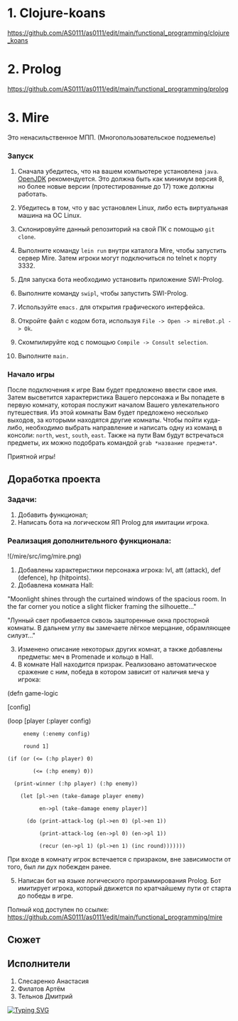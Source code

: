 # 1. Clojure-koans
https://github.com/AS0111/as0111/edit/main/functional_programming/clojure_koans

# 2. Prolog
https://github.com/AS0111/as0111/edit/main/functional_programming/prolog

# 3. Mire
Это ненасильственное МПП. (Многопользовательское подземелье)

### Запуск

1) Сначала убедитесь, что на вашем компьютере установлена `java`. [OpenJDK](https://adoptopenjdk.net ) рекомендуется. Это должна быть как минимум версия 8, но более новые версии (протестированные до 17) тоже должны работать.
2) Убедитесь в том, что у вас установлен Linux, либо есть виртуальная машина на ОС Linux.
3) Склонировуйте данный репозиторий на свой ПК с помощью `git clone`.
4) Выполните команду `lein run` внутри каталога Mire, чтобы запустить сервер Mire. Затем игроки могут подключиться по telnet к порту 3332.

5) Для запуска бота необходимо установить приложение SWI-Prolog.
6) Выполните команду `swipl`, чтобы запустить SWI-Prolog.
7) Используйте `emacs.` для открытия графического интерфейса.
8) Откройте файл с кодом бота, используя `File -> Open -> mireBot.pl -> Ok`.
9) Скомпилируйте код с помощью `Compile -> Consult selection`.
10) Выполните `main.`

### Начало игры

   После подключения к игре Вам будет предложено ввести свое имя. Затем высветится характеристика Вашего персонажа и Вы попадете в первую комнату, которая послужит началом Вашего увлекательного путешествия. Из этой комнаты Вам будет предложено несколько выходов, за которыми находятся другие комнаты. Чтобы пойти куда-либо, необходимо выбрать направление и написать одну из команд в консоли: `north`, `west`, `south`, `east`. Также на пути Вам будут встречаться предметы, их можно подобрать командой `grab *название предмета*`.

Приятной игры!

## Доработка проекта
### Задачи:

1) Добавить функционал;
2) Написать бота на логическом ЯП Prolog для имитации игрока.

### Реализация дополнительного функционала:


   !(/mire/src/img/mire.png)

1) Добавлены характеристики персонажа игрока: lvl, att (attack), def (defence), hp (hitpoints).
2) Добавлена комната Hall:

<p align="center">
   <p>"Moonlight shines through the curtained windows of the spacious room.
In the far corner you notice a slight flicker framing the silhouette..."</p>
   <p>"Лунный свет пробивается сквозь зашторенные окна просторной комнаты.
В дальнем углу вы замечаете лёгкое мерцание, обрамляющее силуэт..."</p>
</p>

3) Изменено описание некоторых других комнат, а также добавлены предметы: меч в Promenade и кольцо в Hall.
4) В комнате Hall находится призрак. Реализовано автоматическое сражение с ним, победа в котором зависит от наличия меча у игрока:
      
(defn game-logic 
  
  [config] 
  
  (loop [player (:player config)

         enemy (:enemy config) 
     
         round 1]
 
    (if (or (<= (:hp player) 0)
         
            (<= (:hp enemy) 0))
    
      (print-winner (:hp player) (:hp enemy))
      
        (let [pl->en (take-damage player enemy) 
          
              en->pl (take-damage enemy player)]
         
          (do (print-attack-log (pl->en 0) (pl->en 1))
             
              (print-attack-log (en->pl 0) (en->pl 1))
             
              (recur (en->pl 1) (pl->en 1) (inc round)))))))

При входе в комнату игрок встечается с призраком, вне зависимости от того, был ли дух побежден ранее.

5) Написан бот на языке логического программирования Prolog. Бот имитирует игрока, 
который движется по кратчайшему пути от старта до победы в игре.

Полный код доступен по ссылке: https://github.com/AS0111/as0111/edit/main/functional_programming/mire

## Сюжет



## Исполнители

1. Слесаренко Анастасия
2. Филатов Артём
3. Тельнов Дмитрий

[![Typing SVG](https://readme-typing-svg.herokuapp.com?color=%2336BCF7&lines=Information+technology+students)](https://git.io/typing-svg)


